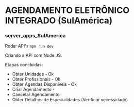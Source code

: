 # AGENDAMENTO ELETRÔNICO INTEGRADO (SulAmérica)
### server_apps_SulAmerica


Rodar API's ```npm run dev```


Criando a API com Node.JS.

Etapas concluidas:

- Obter Unidades - Ok
- Obter Profissionais - Ok
- Obter Agendas Disponíveis - Ok
- Criar Agendamento -
- Cancelar Agendamento
- Obter Detalhes de Especialidades (Verificar necessidade)
  